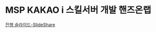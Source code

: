 # MSP KAKAO i 스킬서버 개발 핸즈온랩

[진행 슬라이드-SlideShare](https://www.slideshare.net/ssuser4f42b1/msp-azure-app-service)
